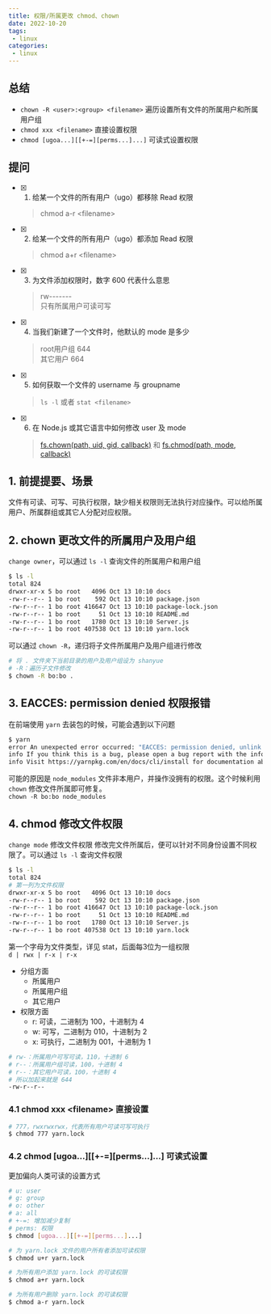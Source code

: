 ```yaml
---
title: 权限/所属更改 chmod、chown
date: 2022-10-20
tags:
 - linux
categories: 
 - linux
---
```



## 总结
-  `chown -R <user>:<group> <filename>` 遍历设置所有文件的所属用户和所属用户组
-  `chmod xxx <filename>`  直接设置权限
-  `chmod [ugoa...][[+-=][perms...]...]` 可读式设置权限





## 提问
- [x] 1. 给某一个文件的所有用户（ugo）都移除 Read 权限
    > chmod a-r \<filename\>
- [x] 2. 给某一个文件的所有用户（ugo）都添加 Read 权限
    > chmod a+r \<filename\>
- [x] 3. 为文件添加权限时，数字 600 代表什么意思
    > rw-------     
    只有所属用户可读可写
- [x] 4. 当我们新建了一个文件时，他默认的 mode 是多少
    > root用户组 644     
    其它用户 664 
- [x] 5. 如何获取一个文件的 username 与 groupname
    > `ls -l` 或者 `stat <filename>`
- [x] 6. 在 Node.js 或其它语言中如何修改 user 及 mode
    > [fs.chown(path, uid, gid, callback)](https://nodejs.org/api/fs.html#fschownpath-uid-gid-callback) 和 [fs.chmod(path, mode, callback)](https://nodejs.org/api/fs.html#fschmodpath-mode-callback)







## 1. 前提提要、场景
文件有可读、可写、可执行权限，缺少相关权限则无法执行对应操作。可以给所属用户、所属群组或其它人分配对应权限。



## 2. chown 更改文件的所属用户及用户组
`change owner`，可以通过 `ls -l` 查询文件的所属用户和用户组
```bash
$ ls -l
total 824
drwxr-xr-x 5 bo root   4096 Oct 13 10:10 docs
-rw-r--r-- 1 bo root    592 Oct 13 10:10 package.json
-rw-r--r-- 1 bo root 416647 Oct 13 10:10 package-lock.json
-rw-r--r-- 1 bo root     51 Oct 13 10:10 README.md
-rw-r--r-- 1 bo root   1780 Oct 13 10:10 Server.js
-rw-r--r-- 1 bo root 407538 Oct 13 10:10 yarn.lock
```

可以通过 `chown -R`，递归将子文件所属用户及用户组进行修改
```bash
# 将 . 文件夹下当前目录的用户及用户组设为 shanyue
# -R：遍历子文件修改
$ chown -R bo:bo .
```



## 3. EACCES: permission denied 权限报错
在前端使用 `yarn` 去装包的时候，可能会遇到以下问题
```bash
$ yarn
error An unexpected error occurred: "EACCES: permission denied, unlink '/home/train/Documents/react/node_modules/@babel/cli/node_modules/commander/CHANGELOG.md'".
info If you think this is a bug, please open a bug report with the information provided in "/home/train/Documents/react/packages/react/yarn-error.log".
info Visit https://yarnpkg.com/en/docs/cli/install for documentation about this command.
```
可能的原因是 `node_modules` 文件非本用户，并操作没拥有的权限。这个时候利用 `chown` 修改文件所属即可修复。    
`chown -R bo:bo node_modules`



## 4. chmod 修改文件权限
`change mode` 修改文件权限
修改完文件所属后，便可以针对不同身份设置不同权限了。可以通过 `ls -l` 查询文件权限
```bash
$ ls -l
total 824
# 第一列为文件权限
drwxr-xr-x 5 bo root   4096 Oct 13 10:10 docs
-rw-r--r-- 1 bo root    592 Oct 13 10:10 package.json
-rw-r--r-- 1 bo root 416647 Oct 13 10:10 package-lock.json
-rw-r--r-- 1 bo root     51 Oct 13 10:10 README.md
-rw-r--r-- 1 bo root   1780 Oct 13 10:10 Server.js
-rw-r--r-- 1 bo root 407538 Oct 13 10:10 yarn.lock
```
第一个字母为文件类型，详见 stat，后面每3位为一组权限       
`d | rwx | r-x | r-x`     
- 分组方面
  - 所属用户 
  - 所属用户组 
  - 其它用户      
- 权限方面
  - r: 可读，二进制为 100，十进制为 4
  - w: 可写，二进制为 010，十进制为 2
  - x: 可执行，二进制为 001，十进制为 1

```bash
# rw-：所属用户可写可读，110，十进制 6
# r--：所属用户组可读，100，十进制 4
# r--：其它用户可读，100，十进制 4
# 所以加起来就是 644
-rw-r--r--
```



### 4.1 chmod xxx \<filename\> 直接设置
```bash
# 777，rwxrwxrwx，代表所有用户可读可写可执行
$ chmod 777 yarn.lock
```




### 4.2 chmod [ugoa...][[+-=][perms...]...] 可读式设置
更加偏向人类可读的设置方式
```bash
# u: user
# g: group
# o: other
# a: all
# +-=: 增加减少复制
# perms: 权限
$ chmod [ugoa...][[+-=][perms...]...]

# 为 yarn.lock 文件的用户所有者添加可读权限
$ chmod u+r yarn.lock

# 为所有用户添加 yarn.lock 的可读权限
$ chmod a+r yarn.lock

# 为所有用户删除 yarn.lock 的可读权限
$ chmod a-r yarn.lock
```




